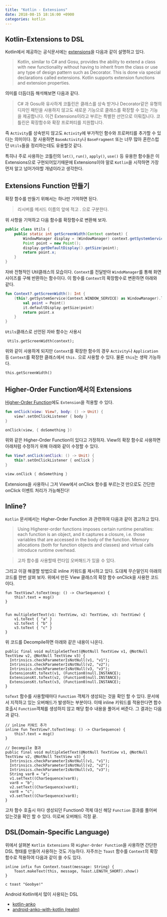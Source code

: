 ```yaml
---
title: "Kotlin - Extensions"
date: 2018-08-15 18:16:00 +0900
categories: kotlin
---
```


Kotlin-Extensions to DSL
-

Kotlin에서 제공하는 공식문서에는 [extensions](https://kotlinlang.org/docs/reference/extensions.html)을 다음과 같이 설명하고 있다.

> Kotlin, similar to C# and Gosu, provides the ability to extend a class with new functionality without having to inherit from the class or use any type of design pattern such as Decorator. This is done via special declarations called extensions. Kotlin supports extension functions and extension properties.

의미를 더듬더듬 해석해보면 다음과 같다.

> C# 과 Gosu와 유사하게 코틀린은 클래스를 상속 받거나 Decorator같은 유형의 디자인 패턴을 사용하지 않고도 새로운 기능으로 클래스를 확장할 수 있는 기능을 제공합니다. 이건 Extensions이라고 부르는 특별한 선언으로 이뤄집니다. 코틀린은 확장함수와 확장 프로퍼티를 지원합니다.

즉 `Activity`를 상속받지 않고도 `Activity`에 부가적인 함수와 프로퍼티를 추가할 수 있다는 의미이다. 잘 사용하면 `BaseActivity`나 `BaseFragment` 또는 너무 많아 혼란스럽던 `Utils`들을 정리하는데도 유용할것 같다.

특히나 주로 사용하는 코틀린의 `let()`, `run()`, `apply()`, `use()` 등 유용한 함수들은 이 Extensions으로 구현되어있기때문에 Extensions이야 말로 `Kotlin`을 시작하면 가장 먼저 알고 넘어가야할 개념이라고 생각한다.

Extensions Function 만들기
-
확장 함수를 만들기 위해서는 하나만 기억하면 된다.

> 리시버를 메서드 이름의 앞에 적고 . 으로 구분한다.

위 사항을 기억하고 다음 함수를 확장함수로 변환해 보자.

```java
public class Utils {
    public static int getScreenWidth(Context context) {
        WindowManager display = (WindowManager) context.getSystemService(Context.WINDOW_SERVICE);
        Point point = new Point();
        display.getDefaultDisplay().getSize(point);
        return point.x;
    }
}

```
자바 전형적인 Util클래스의 모습이다. `Context`를 전달받아 `WindoManager`를 통해 화면 사이즈를 구해 반환하는 함수이다. 이 함수를 `Context`의 확장함수로 변환하면 아래와 같다.

```kotlin
fun Context?.getScreenWidth(): Int {
    (this?.getSystemService(Context.WINDOW_SERVICE) as WindowManager).let {
        val point = Point()
        it.defaultDisplay.getSize(point)
        return point.x
    }
}
```

`Utils`클래스로 선언된 자바 함수는 사용시 

```
 Utils.getScreenWidth(context);
```
위와 같이 사용하게 되지만 `Context`를 확장한 함수의 경우 `Activity`나 `Application`등 `Context`를 확장한 클래스에서 `this.` 으로 사용할 수 있다. 물론 `this`는 생략 가능하다.

```
this.getScreenWidth()
```

Higher-Order Function에서의 Extensions
-
[Higher-Order Function](https://kotlinlang.org/docs/reference/lambdas.html)에도 `Extension`을 적용할 수 있다.

```kotlin
fun onClick(view: View?, body: () -> Unit) {
    view?.setOnClickListener { body }
}

onClick(view, { doSomething })
```

위와 같은 Higher-Order Function이 있다고 가정하자. View의 확장 함수로 사용하면 아래처럼 수정하기 위해 아래와 같이 수정할 수 있다.

```kotlin
fun View?.onClick(onClick: () -> Unit) {
    this?.setOnClickListener { onClick }
}

view.onClick { doSomething }
```

Extensions을 사용하니 그저 View에서 onClick 함수를 부르는것 만으로도 간단한 onClick 이벤트 처리가 가능해진다!

Inline?
-
`Kotlin` 문서에서는 Higher-Order Function 과 관련하여 다음과 같이 경고하고 있다.

> Using Higherer-order functions imposes certain runtime penalties: each function is an object, and it captures a closure, i.e. those variables that are accessed in the body of the function. Memory allocations (both for function objects and classes) and virtual calls introduce runtime overhead.

> 고차 함수를 사용할때 런타임 오버해드가 있을 수 있다.

그리고 이걸 해결할 방법으로 inline 키워드를 제시하고 있다. 도대체 무슨말인지 아래의 코드를 한번 살펴 보자. 위에서 만든 View 클래스의 확장 함수 onClick을 사용한 코드이다.

```
fun TextView?.toText(msg: () -> CharSequence) {
    this?.text = msg()
}


fun multipleSetText(v1: TextView, v2: TextView, v3: TextView) {
    v1.toText { "a" }
    v2.toText { "b" }
    v3.toText { "c" }
}
```

위 코드를 Decompile하면 아래와 같은 내용이 나온다.

```
public final void multipleSetText(@NotNull TextView v1, @NotNull TextView v2, @NotNull TextView v3) {
  Intrinsics.checkParameterIsNotNull(v1, "v1");
  Intrinsics.checkParameterIsNotNull(v2, "v2");
  Intrinsics.checkParameterIsNotNull(v3, "v3");
  ExtensionsKt.toText(v1, (Function0)null.INSTANCE);
  ExtensionsKt.toText(v2, (Function0)null.INSTANCE);
  ExtensionsKt.toText(v3, (Function0)null.INSTANCE);
}
```
`toText` 함수를 사용할때마다 `Function` 객체가 생성되는 것을 확인 할 수 있다. 문서에서 지적하고 있는 오버해드가 발생하는 부분이다. 이때 inline 키워드를 적용한다면 함수 호출시 `Function`객체를 생성하지 않고 해당 함수 내용을 풀어서 써준다. 그 결과는 다음과 같다.


```
// inline 키워드 추가 
inline fun TextView?.toText(msg: () -> CharSequence) {
    this?.text = msg()
}

// Decompile 결과 
public final void multipleSetText(@NotNull TextView v1, @NotNull TextView v2, @NotNull TextView v3) {
  Intrinsics.checkParameterIsNotNull(v1, "v1");
  Intrinsics.checkParameterIsNotNull(v2, "v2");
  Intrinsics.checkParameterIsNotNull(v3, "v3");
  String var8 = "a";
  v1.setText((CharSequence)var8);
  var8 = "b";
  v2.setText((CharSequence)var8);
  var8 = "c";
  v3.setText((CharSequence)var8);
}
```

고차 함수 호출시 마다 생성되던 Function0 객체 대신 해당 `Function` 결과를 풀어써 있는것을 확인 할 수 있다. 이로써 오버해드 걱정 끝.


DSL(Domain-Specific Language)
-
위에서 살펴본 `Kotlin Extensions` 와 `Higher-Order Function`을 사용하면 간단한 DSL 형태를 만들어 사용하는 것도 가능하다. 자주쓰는 `Toast` 함수를 `Context`의 확장 함수로 적용하여 다음과 같이 쓸 수도 있다.

```
inline infix fun Context.toast(message: String) {
    Toast.makeText(this, message, Toast.LENGTH_SHORT).show()
}

c toast "Goobye!"
```


Android Kotlin에서 많이 사용되는 DSL 

- [kotlin-anko](https://github.com/Kotlin/anko)
- [android-anko-with-kotlin (realm)](https://academy.realm.io/kr/posts/android-anko-with-kotlin/)